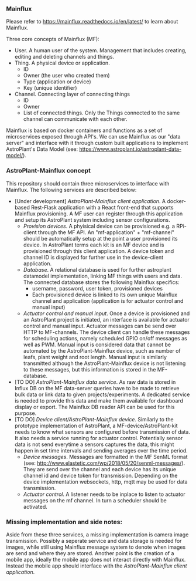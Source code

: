 ### Mainflux
Please refer to https://mainflux.readthedocs.io/en/latest/ to learn about Mainflux.

Three core concepts of Mainflux (MF):
  - User. A human user of the system. Management that includes creating, editing and deleting channels and things.
  - Thing. A physical device or application. 
     - ID
     - Owner (the user who created them)
     - Type (application or device)
     - Key (unique identifier)
  - Channel. Connecting layer of connecting things
    - ID
    - Owner
    - List of connected things. Only the Things connected to the same channel can communicate with each other.

Mainflux is based on docker containers and functions as a set of microservices exposed through API's. We can use Mainflux as our "data server" and interface with it through custom built applications to implement AstroPlant's Data Model (see: https://www.astroplant.io/astroplant-data-model/). 

### AstroPlant-Mainflux concept
This repository should contain three microservices to interface with Mainflux. The following services are described below:
  - [Under development] *AstroPlant-Mainflux client application*. A docker-based Rest-Flask application with a React front-end that supports Mainflux provisioning. A MF user can register through this application and setup its AstroPlant system including sensor configurations. 
    - *Provision devices*. A phyisical device can be provisioned e.g. a RPi-client through the MF API. An "mf-application" + "mf-channel" should be automatically setup at the point a user provisioned its device. In AstroPlant terms each kit is an MF device and is provisioned through this client application. A device token and channel ID is displayed for further use in the device-client application. 
    - *Database*. A relational database is used for further astroplant datamodel implementation, linking MF things with users and data. The connected database stores the following Mainflux specifics:
        - username, password, user token, provisioned devices
        - Each provisioned device is linked to its own unique Mainflux channel and application (application is for actuator control and manual input)
    - *Actuator control and manual input*. Once a device is provisioned and an AstroPlant project is initiated, an interface is available for actuator control and manual input. Actuator messages can be send over HTTP to MF-channels. The device client can handle these messages for scheduling actions, namely scheduled GPIO on/off messages as well as PWM. Manual input is considered data that cannot be automated by the AstroPlant-Mainflux device, such as number of leafs, plant weight and root length. Manual input is similarly transmitted although the AstroPlant-Mainflux device is not listening to these messages, but this information is stored in the MF-database. 
  - [TO DO] *AstroPlant-Mainflux data service*. As raw data is stored in Influx DB on the MF data-server queries have to be made to retrieve bulk data or link data to given projects/experiments. A dedicated service is needed to provide this data and make them available for dashboard display or export.  The Mainflux DB reader API can be used for this purpose.
  - [TO DO] *Device client/AstroPlant-Mainflux device*. Similarly to the prototype implementation of AstroPlant, a MF-device/AstroPlant-kit needs to know what sensors are configured before transmission of data. It also needs a service running for actuator control. Potentially sensor data is not send everytime a sensors captures the data, this might happen in set time intervals and sending averages over the time period. 
    - *Device messages*. Messages are formatted in the MF SenML format (see: http://www.elastetic.com/wp/2018/05/20/senml-messages/). They are send over the channel and each device has its unique channel id and device token for transmission. Depending on the device implementation websockets, http, mqtt may be used for data transmission.
    - *Actuator control*. A listener needs to be inplace to listen to actuator messages on the mf channel. In turn a scheduler should be activated. 

### Missing implementation and side notes:
Aside from these three services, a missing implementation is camera image transmission. Possibly a seperate service and data storage is needed for images, while still using Mainflux message system to denote when images are send and where they are stored.
Another point is the creation of a mobile app, ideally the mobile app does not interact directly with Mainflux.  Instead the mobile app should interface with the *AstroPlant-Mainflux client application*.
